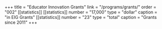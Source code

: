 +++
title = "Educator Innovation Grants"
link   = "/programs/grants/"
order = "002"
[[statistics]]
  [[statistics]]
    number = "17,000"
    type = "dollar"
    caption = "in EIG Grants"
  [[statistics]]
    number = "23"
    type = "total"
    caption = "Grants since 2011"
+++
